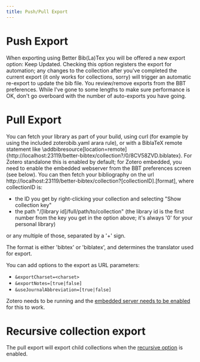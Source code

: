```yaml
---
title: Push/Pull Export
---
```


# Push Export

When exporting using Better Bib(La)Tex you will be offered a new export option: Keep Updated. Checking this option
registers the export for automation; any changes to the collection after you've completed the current export (it only works for collections,
sorry) will trigger an automatic re-export to update the bib file. You review/remove exports from the BBT preferences.
While I've gone to some lengths to make sure performance is OK, don't go overboard with the number of auto-exports you
have going.

# Pull Export
You can fetch your library as part of your build, using curl (for example by using the included zoterobib.yaml arara
rule), or with a BiblaTeX remote statement like
\addbibresource[location=remote]{http://localhost:23119/better-bibtex/collection?/0/8CV58ZVD.biblatex}.  For Zotero
standalone this is enabled by default; for Zotero embedded, you need to enable the embedded webserver from the BBT
preferences screen (see below). You can then fetch your bibliography on the url
http://localhost:23119/better-bibtex/collection?[collectionID].[format], where collectionID is:

* the ID you get by right-clicking your collection and selecting "Show collection key"
* the path "/[library id]/full/path/to/collection" (the library id is the first number from the key you get in the
  option above; it's always '0' for your personal library)

or any multiple of those, separated by a '+' sign.

The format is either 'bibtex' or 'biblatex', and determines the translator used for export.

You can add options to the export as URL parameters:

* `&exportCharset=<charset>`
* `&exportNotes=[true|false]`
* `&useJournalAbbreviation=[true|false]`

Zotero needs to be running and the [embedded server needs to be enabled](Customized-Exports.html) for this to work.

# Recursive collection export

The pull export will export child collections when the [recursive option](Customized-Exports.html) is enabled.
